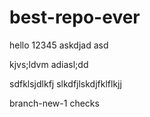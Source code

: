 # best-repo-ever


hello 12345
askdjad
asd

kjvs;ldvm
adiasl;dd

sdfklsjdlkfj
slkdfjlskdjfklflkjj


branch-new-1 checks